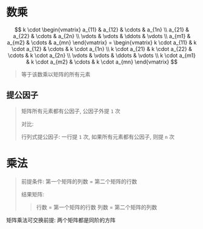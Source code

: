 # 数乘

$$
k \cdot \begin{vmatrix}
    a_{11} & a_{12} & \cdots & a_{1n} \\
    a_{21} & a_{22} & \cdots & a_{2n} \\
    \vdots & \vdots & \ddots & \vdots \\
    a_{m1} & a_{m2} & \cdots & a_{mn}
\end{vmatrix} =
\begin{vmatrix}
    k \cdot a_{11} & k \cdot a_{12} & \cdots & k \cdot a_{1n} \\
    k \cdot a_{21} & k \cdot a_{22} & \cdots & k \cdot a_{2n} \\
    \vdots & \vdots & \ddots & \vdots \\
    k \cdot a_{m1} & k \cdot a_{m2} & \cdots & k \cdot a_{mn}
\end{vmatrix}
$$

> 等于该数乘以矩阵的所有元素

## 提公因子

> 矩阵所有元素都有公因子, 公因子外提 `1` 次
>
> 对比: 
>
> 行列式提公因子: 一行提 `1` 次, 如果所有元素都有公因子, 则提 `n` 次

# 乘法

> 前提条件: 第一个矩阵的列数 = 第二个矩阵的行数
>
> 结果矩阵: 
> > 行数 = 第一个矩阵的行数
> > 列数 = 第二个矩阵的列数

矩阵乘法可交换前提: 两个矩阵都是同阶的方阵